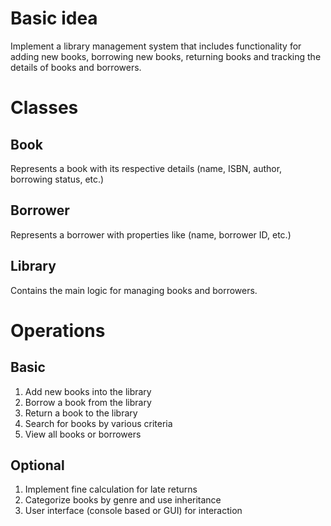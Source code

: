 # Basic idea
Implement a library management system that includes functionality for adding new books, borrowing new books, returning books and tracking the details of books and borrowers. 

# Classes
## Book
Represents a book with its respective details (name, ISBN, author, borrowing status, etc.)

## Borrower
Represents a borrower with properties like (name, borrower ID, etc.)

## Library
Contains the main logic for managing books and borrowers. 

# Operations
## Basic
1. Add new books into the library
2. Borrow a book from the library
3. Return a book to the library
4. Search for books by various criteria
5. View all books or borrowers
## Optional
1. Implement fine calculation for late returns
2. Categorize books by genre and use inheritance
3. User interface (console based or GUI) for interaction

